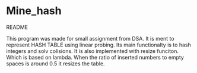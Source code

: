 # Mine_hash

README

This program was made for small assignment from DSA. It is ment to represent HASH TABLE using linear probing.
Its main functionalty is to hash integers and solv colisions. It is also implemented with resize funciton. 
Which is based on lambda. When the ratio of inserted numbers to empty spaces is around 0.5 it resizes the table.

